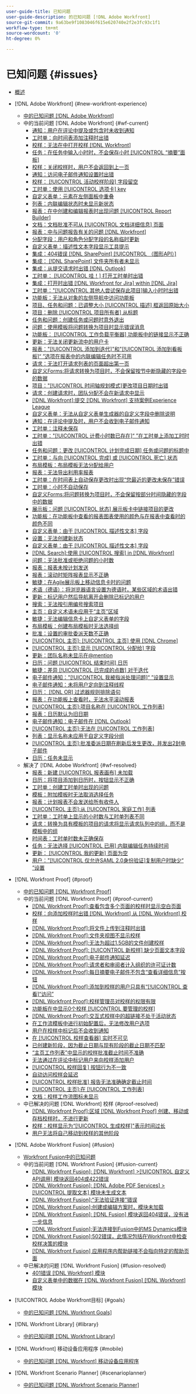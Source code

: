 ```yaml
---
user-guide-title: 已知问题
user-guide-description: 的已知问题 [!DNL Adobe Workfront]
source-git-commit: 9a63be9f1083046f615e620740e2f2e3fc93c1f1
workflow-type: tm+mt
source-wordcount: '0'
ht-degree: 0%

---
```



# 已知问题 {#issues}

+ [概述](overview.md)

+ [!DNL Adobe Workfront] {#new-workfront-experience}
   + [中的已知问题 [!DNL Adobe Workfront]](newworkfrontexperience.md)
   + 中的当前问题 [!DNL Adobe Workfront] {#wf-current}
      + [通知：用户在评论中提及或包含时未收到通知](known-issues-workfront/wf-notif-users-not-receiving-email-or-inapp-notif.md)
      + [工时单：向时间表添加注释时出错](known-issues-workfront/wf-timesheets-permissions-error-when-adding-hours.md)
      + [校样：无法在中打开校样 [!DNL Workfront]](known-issues-workfront/wf-cannot-open-proof-returns-to-doc-details.md)
      + [任务：在任务中输入小时时，不会保存小时 [!UICONTROL “摘要”面板]](known-issues-workfront/wf-hours-do-not-save-when-scrolling-summary-panel.md)
      + [校样：关闭校样时，用户不会返回到上一页](known-issues-workfront/wf-proofs-user-redirected-to-random-page-when-closing-proof.md)
      + [通知：访问电子邮件通知设置时出错](known-issues-workfront/wf-notifications-preview-errors-with-options.md)
      + [校样： [!UICONTROL 活动校样阶段] 字段留空](known-issues-workfront/wf-documents-stages-do-not-populate-on-proof.md)
      + [工时单：使用 [!UICONTROL 选项卡] key](known-issues-workfront/wf-timesheets-hours-do-not-save-when-using-tab.md)
      + [自定义表单：元素在左侧面板中重叠](known-issues-workfront/wf-custom-forms-message-causes-element-overlap.md)
      + [列表：内联编辑状态时未显示新状态](known-issues-workfront/wf-lists-inline-edit-does-not-show-new-status.md)
      + [报表：在中创建和编辑报表时出现问题 [!UICONTROL Report Builder]](known-issues-workfront/wf-reports-builder-degraded-performance.md)
      + [文档：文档批准不可从 [!UICONTROL 文档详细信息] 页面](known-issues-workfront/wf-documents-approvals-not-in-document-details.md)
      + [报表：中与问题报告有关的问题 [!DNL Workfront]](known-issues-workfront/wf-reports-issues-with-issue-reports.md)
      + [分配字段：用户和角色分配字段的名称临时更新](known-issues-workfront/wf-assignments-temp-updated-names.md)
      + [自定义表单：描述性文本字段显示工具提示](known-issues-workfront/wf-custom-forms-descriptive-text-tooltip.md)
      + [集成：404错误 [!DNL SharePoint] [!UICONTROL （图形API）]](known-issues-workfront/wf-integrations-sharepoint-graph-api-returns-404.md)
      + [集成： [!DNL SharePoint] 文件夹所有者未显示](known-issues-workfront/wf-integrations-sharepoint-folder-not-appearing-for-owner.md)
      + [集成：从提交请求时出错 [!DNL Outlook] ](known-issues-workfront/wf-integrations-error-when-creating-request-from-outlook.md)
      + [工时单： [!UICONTROL 哇！] 打开工时单时出错](known-issues-workfront/wf-timesheet-whoops-error-when-opening-timesheet.md)
      + [集成：打开时出错 [!DNL Workfront for Jira] within [!DNL Jira]](known-issues-workfront/wf-error-when-opening-wf-for-jira-within-jira.md)
      + [工时单：&quot;[!UICONTROL 其他人尝试保存此项目]输入小时时出错](known-issues-workfront/wf-timesheets-not-autosaving-due-to-error.md)
      + [功能板：无法从对象的左侧导航中访问功能板](known-issues-workfront/wf-dashboards-cannot-open-from-left-nav.md)
      + [项目、任务和问题：已调整大小 [!UICONTROL 描述] 框返回原始大小](known-issues-workfront/wf-projects-description-field-size-snaps-back.md)
      + [项目：删除 [!UICONTROL 项目所有者] 从标题](known-issues-workfront/wf-projects-error-when-removing-project-owner.md)
      + [任务和问题：创建任务或问题时意外退出](known-issues-workfront/wf-inadvertent-exit-creating-tasks-or-issues.md)
      + [问题：使用模板将问题转换为项目时显示错误消息](known-issues-workfront/wf-converting-issue-to-project-missing-error-message.md)
      + [功能板： [!UICONTROL 工作负载平衡器] 功能板中的链接显示不正确](known-issues-workfront/wf-dashboard-workload-balancer-links-display-incorrectly.md)
      + [更新：无法关闭更新流中的用户卡](known-issues-workfront/wf-updates-cant-close-user-card.md)
      + [报表：&quot;[!UICONTROL 添加到迭代]&quot;和&quot;[!UICONTROL 添加到看板板]“ ”选项在报表中的内联编辑任务时不可用](known-issues-workfront/wf-reports-no-option-to-add-to-kanban.md)
      + [请求：无法打开请求列表的页面超出第一页](known-issues-workfront/wf-requests-cannot-open-second-page-of-requests-list.md)
      + [自定义Forms:将请求转换为项目时，不会保留按节中断隐藏的字段中的数据](known-issues-workfront/wf-requests-cust-form-data-hidden-not-converted.md)
      + [项目：&quot;[!UICONTROL 时间轴规划模式]更改项目日期时出错](known-issues-workfront/wf-projects-error-when-using-timeline-planning.md)
      + [请求：创建请求时，团队分配不会在新请求中显示](known-issues-workfront/wf-teams-assignment-lost-when-creating-requests.md)
      + [[!DNL Workfront]:提交 [!DNL Workfront] 支持案例Experience League](known-issues-workfront/wf-support-issues-submitting-support-case.md)
      + [自定义表单：无法从自定义表单生成器的自定义字段中删除说明](known-issues-workfront/wf-cust-form-cannot-remove-instructions-from-field.md)
      + [通知：在评论中提及时，用户不会收到电子邮件通知](known-issues-workfront/wf-notif-users-not-receive-email-when-mentioned.md)
      + [工时单：注释未保存](known-issues-workfront/resolved-issues-wf/wf-timesheets-comments-not-save.md)
      + [工时单：&quot;[!UICONTROL 计费小时数已存在]“ ”在工时单上添加工时时出错](known-issues-workfront/wf-timesheets-billed-hours-already-exist.md)
      + [任务和问题：更改 [!UICONTROL 计划完成日期] 任务或问题的标题中](known-issues-workfront/resolved-issues-wf/wf-500-error-planned-completion.md)
      + [工时单：与向 [!UICONTROL 完成] 或 [!UICONTROL 死亡] 状态](known-issues-workfront/wf-timesheets-add-hours-to-complete-dead.md)
      + [布局模板：布局模板无法分配给用户](known-issues-workfront/wf-layout-templates-not-available-to-assign.md)
      + [报表：无法导出利用率报表](known-issues-workfront/wf-reports-cannot-export-utilization-report.md)
      + [工时单：在时间表上自动保存更改时出现“您最近的更改未保存”错误](known-issues-workfront/wf-timesheets-recent-changes-not-saved-error.md)
      + [工时单：小时不自动保存](known-issues-workfront/wf-timesheets-hours-do-not-autosave.md)
      + [自定义Forms:将问题转换为项目时，不会保留按部分时间隐藏的字段中的数据](known-issues-workfront/wf-custom-forms-data-lost-hidden-section-break.md)
      + [展示板：问题 [!UICONTROL 状态] 展示板卡中链接项目的更改](known-issues-workfront/resolved-issues-wf/wf-boards-issues-status-change.md)
      + [功能板：在功能板中查看的报表图表使用的颜色与在报表中查看时的颜色不同](known-issues-workfront/wf-dashboard-reports-wrong-color.md)
      + [自定义表单：由于 [!UICONTROL 描述性文本] 字段](known-issues-workfront/wf-custom-form-incorrect-character-limit.md)
      + [设置：无法创建新状态](known-issues-workfront/resolved-issues-wf/wf-cannot-create-new-status.md)
      + [自定义表单：由于 [!UICONTROL 描述性文本] 字段](known-issues-workfront/wf-cust-form-descr-text-label-error.md)
      + [[!DNL Search]:使用 [!UICONTROL 搜索] in [!DNL Workfront]](known-issues-workfront/wf-search-error-using-search.md)
      + [问题：无法批准或拒绝问题的小时数](known-issues-workfront/wf-issues-cannot-approve-hours.md)
      + [报表：报表未按计划发送](known-issues-workfront/wf-reports-not-sent-as-scheduled.md)
      + [报表：滚动时矩阵报表显示不正确](known-issues-workfront/wf-reports-matrix-display-incorrectly.md)
      + [敏捷：在Agile展示板上移动信息卡时的问题](known-issues-workfront/wf-agile-issues-moving-cards.md)
      + [术语（德语）：将浏览器语言设置为德语时，某些区域的术语出错](known-issues-workfront/wf-terminology-in-german.md)
      + [更新：标记用户然后导航离开会删除已标记的用户](known-issues-workfront/resolved-issues-wf/wf-updates-tag-users-navigate-away-untags.md)
      + [搜索：无法按引用编号搜索项目](known-issues-workfront/wf-search-cannot-search-proj-by-ref-number.md)
      + [主页：自定义术语未应用于“主页”区域](known-issues-workfront/wf-home-custom-term-not-applied-to-home.md)
      + [敏捷：无法编辑信息卡上自定义表单的字段](known-issues-workfront/wf-agile-cannot-edit-fields-custom-cards.md)
      + [布局模板：创建布局模板时无法选择组](known-issues-workfront/wf-layout-templ-cannot-select-group.md)
      + [批准：设置的审批委派天数不正确](known-issues-workfront/wf-approval-delegation-incorrect-number-of-days.md)
      + [[!UICONTROL 主页]: [!UICONTROL 主页] 使用 [!DNL Chrome]](known-issues-workfront/wf-home-summary-issues-when-not-using-chrome.md)
      + [[!UICONTROL 主页]:显示 [!UICONTROL 分配给] 字段](known-issues-workfront/wf-home-new-task-option-showing-deactivated-users.md)
      + [更新：团队名称未显示在@mention](known-issues-workfront/wf-updates-team-name-not-in-mention.md)
      + [日历：问题 [!UICONTROL 结束时间] 日历](known-issues-workfront/wf-calendars-issue-time-off.md)
      + [敏捷：差异 [!UICONTROL 已完成的点数] 对于迭代](known-issues-workfront/wf-agile-discrepancy-in-completed-points.md)
      + [电子邮件通知：&quot;[!UICONTROL 我被指派处理问题]“ ”设置显示](known-issues-workfront/wf-email-notif-im-assigned-to-issue-displaying.md)
      + [电子邮件通知：未将用户定向到注释线程](known-issues-workfront/wf-email-notif-user-not-directed-to-thread.md)
      + [日历： [!DNL OR] 过滤器规则排除语句](known-issues-workfront/wf-calendars-or-filter-statement.md)
      + [报表：在功能板上查看时，无法水平滚动报表](known-issues-workfront/wf-reports-cannot-scroll-horizontally.md)
      + [[!UICONTROL 主页]:项目名称在 [!UICONTROL 工作列表]](known-issues-workfront/wf-home-project-name-shows-as-guid.md)
      + [报表：日历默认为旧日期](known-issues-workfront/wf-reports-caledar-defaults-to-old-dates.md)
      + [电子邮件通知：电子邮件在 [!DNL Outlook]](known-issues-workfront/wf-email-notif-not-formatting-in-outlook.md)
      + [[!UICONTROL 主页]:无法在 [!UICONTROL 工作列表]](known-issues-workfront/wf-home-unable-to-view-document-image.md)
      + [列表：显示名称未应用于自定义字段分组](known-issues-workfront/wf-lists-display-name-not-applied-to-grouping.md)
      + [[!UICONTROL 主页]:批准委派日期在刷新后发生更改，并发出2封电子邮件](known-issues-workfront/wf-home-approval-delegation-dates-changing.md)
      + [日历：任务未显示](known-issues-workfront/wf-calendar-tasks-not-displaying.md)
   + 解决了 [!DNL Adobe Workfront] {#wf-resolved}
      + [报表：新建 [!UICONTROL 报表画布] 未加载](known-issues-workfront/resolved-issues-wf/wf-reports-new-canvas-does-not-load.md)
      + [日历：将项目添加到日历时，按钮显示不正确](known-issues-workfront/resolved-issues-wf/wf-calendar-button-displays-incorrectly.md)
      + [工时单：创建工时单时出现的问题](known-issues-workfront/resolved-issues-wf/wf-timesheets-issues-creating-timesheets.md)
      + [模板：附加模板时无法取消选择任务](known-issues-workfront/resolved-issues-wf/wf-templ-cannot-deselect-tasks.md)
      + [报表：计划报表不会发送给所有收件人](known-issues-workfront/resolved-issues-wf/wf-reports-scheduled-not-sent-to-all.md)
      + [[!UICONTROL 主页]:从 [!UICONTROL 家庭工作] 列表](known-issues-workfront/resolved-issues-wf/wf-home-error-opening-item-work-list.md)
      + [工时单：工时单上显示的小时数与工时单列表不同](known-issues-workfront/resolved-issues-wf/wf-timesheets-hours-different-in-list.md)
      + [请求：转换为具有模板的项目的请求将显示请求队列中的组，而不是模板中的组](known-issues-workfront/resolved-issues-wf/wf-requests-converted-shows-group-from-queue.md)
      + [时间表：工时单时数未正确保存](known-issues-workfront/resolved-issues-wf/wf-timesheets-hours-not-autosaving-correctly.md)
      + [任务：无法选择 [!UICONTROL 已用] 内联编辑任务持续时间](known-issues-workfront/resolved-issues-wf/wf-tasks-cannot-select-elapsed-time.md)
      + [更新： [!UICONTROL 我的更新] 页面为空](known-issues-workfront/resolved-issues-wf/wf-updates-my-updates-blank.md)
      + [用户：&quot;[!UICONTROL 仅允许SAML 2.0身份验证]复制用户时缺少“ ”设置](known-issues-workfront/resolved-issues-wf/wf-users-only-allow-saml-setting-missing.md)




+ [!DNL Workfront Proof] {#proof}
   + [中的已知问题 [!DNL Workfront Proof]](workfrontproof.md)
   + 中的当前问题 [!DNL Workfront Proof] {#proof-current}
      + [[!DNL Workfront Proof]:查看包含多个页面的校样时显示空白页面](known-issues-workfront-proof/proof-multiple-page-proofs-have-missing-images.md)
      + [校样：向添加校样时出错 [!DNL Workfront] 从 [!DNL Workfront] 校样](known-issues-workfront-proof/proof-error-when-linking-proof-to-wf-from-phq.md)
      + [[!DNL Workfront Proof]:将文件上传到注释时出错](known-issues-workfront-proof/proof-error-when-uploading-file-to-comment.md)
      + [[!DNL Workfront Proof]:文件夹视图不显示校样](known-issues-workfront-proof/proof-folder-views-not-displaying-proofs.md)
      + [[!DNL Workfront Proof]:无法为超过1.5GB的文件创建校样](known-issues-workfront-proof/proof-cannot-proof-files-over-1-5gb.md)
      + [[!DNL Workfront Proof]: [!UICONTROL 新校样] 缺少页面文本字段](known-issues-workfront-proof/proof-new-page-missing-text-fields.md)
      + [[!DNL Workfront Proof]:电子邮件通知延迟](known-issues-workfront-proof/proof-delays-receiving-email-notifications.md)
      + [[!DNL Workfront Proof]:请求者和审阅者计入组织的许可证计数](known-issues-workfront-proof/proof-requestor-reviewer-count-as-licenses.md)
      + [[!DNL Workfront Proof]:每日摘要电子邮件不包含“查看详细信息”按钮](known-issues-workfront-proof/proof-daily-summary-email-no-view-details-button.md)
      + [[!DNL Workfront Proof]:添加到校样的用户只具有“[!UICONTROL 查看]“访问”](known-issues-workfront-proof/proof-added-users-have-only-view.md)
      + [[!DNL Workfront Proof]:校样管理员对校样的权限有限](known-issues-workfront-proof/proof-admin-has-limited-permissions.md)
      + [功能板在中显示0个校样 [!UICONTROL 要管理的校样]](known-issues-workfront-proof/zero-proofs-to-manage.md)
      + [[!DNL Workfront Proof]:交互式校样中的超链接不处于活动状态](known-issues-workfront-proof/proof-hyperlinks-are-not-active.md)
      + [在工作流模板中进行初始配置后，无法修改用户选项](known-issues-workfront-proof/user-options-cannot-be-modified-after-initial-configuration.md)
      + [用户在校样中标记后不会收到通知](known-issues-workfront-proof/users-do-not-receive-notifications-when-tagged-in-a-proof.md)
      + [在 [!UICONTROL 校样查看器] 实时不可见](known-issues-workfront-proof/comments-not-visible-in-real-time.md)
      + [已创建新阶段，因为截止日期与现有阶段的截止日期不匹配](known-issues-workfront-proof/new-stage-created.md)
      + [“主页工作列表”中显示的校样批准截止时间不准确](known-issues-workfront-proof/inaccurate-proof-approval-deadline-displayed.md)
      + [无法通过在评论中标记用户来向校样添加用户](known-issues-workfront-proof/cannot-add-user-to-proof.md)
      + [[!UICONTROL 校样回复] 按钮行为不一致](known-issues-workfront-proof/reply-in-proof-button-behavior-is-inconsistent.md)
      + [自动访问校样会延迟](known-issues-workfront-proof/automatic-access-to-proofs-are-delayed.md)
      + [[!UICONTROL 校样批准] 报告无法准确确定截止时间](known-issues-workfront-proof/proof-approval-report-cant-accurately-determine-deadlines.md)
      + [[!UICONTROL 主页]:在 [!UICONTROL 工作列表]](known-issues-workfront-proof/completed-proofs-stuck-in-the-work-list.md)
      + [文档：校样工作流图标未显示](known-issues-workfront-proof/proof-workflow-icon-is-not-displaying.md)
   + 中已解决的问题 [!DNL Workfront] 校样 {#proof-resolved}
      + [[!DNL Workfront Proof]:区域 [!DNL Workfront Proof] 创建、移动或存档校样时，不进行更新](known-issues-workfront-proof/resolved-issues-proof/proof-areas-not-update-when-proof-moved.md)
      + [校样：校样显示为“[!UICONTROL 生成校样]&quot;表示时间过长](known-issues-workfront-proof/resolved-issues-proof/generating-proof-for-excessive-amounts-of-time.md)
      + [用户无法将自己移动到校样的其他阶段](known-issues-workfront-proof/resolved-issues-proof/user-cannot-move-self-to-another-stage-of-a-proof.md)


+ [!DNL Adobe Workfront Fusion] {#fusion}
   + [Workfront Fusion中的已知问题](workfrontfusion.md)
   + 中的当前问题 [!DNL Workfront Fusion] {#fusion-current}
      + [[!DNL Workfront Fusion]: [!DNL Workfront] >[!UICONTROL  自定义API调用] 模块返回404或422错误](known-issues-workfront-fusion/fusion-api-reports-422-404-errors.md)
      + [[!DNL Workfront Fusion]: [!DNL Adobe PDF Services] > [!UICONTROL 提取文本] 模块未生成文本](known-issues-workfront-fusion/fusion-pdf-extract-text.md)
      + [[!DNL Workfront Fusion]:“无法验证连接”错误](known-issues-workfront-fusion/fusion-401-error-must-reauthenicate-connection.md)
      + [[!DNL Workfront Fusion]:创建或编辑方案时，模块未加载](known-issues-workfront-fusion/fusion-module-does-not-load.md)
      + [[!DNL Workfront Fusion]: [!DNL Fusion] 模块返回404错误，没有进一步信息](known-issues-workfront-fusion/fusion-404-error-no-description.md)
      + [[!DNL Workfront Fusion]:无法连接到Fusion中的MS Dynamics模块](known-issues-workfront-fusion/fusion-unable-to-connect-to-ms-dynamics-module.md)
      + [[!DNL Workfront Fusion]:502错误，此情况包括在Workfront中检查校样决策的模块](known-issues-workfront-fusion/fusion-502-error-when-checking-proof-decision.md)
      + [[!DNL Workfront Fusion] 应用程序内帮助链接不会指向特定的帮助页面](known-issues-workfront-fusion/help-links-in-modules-not-working.md)
   + 中已解决的问题 [!DNL Workfront Fusion] {#fusion-resolved}
      + [401错误 [!DNL Workfront] 模块](known-issues-workfront-fusion/resolved-issues-fusion/401-error-on-workfront-modules.md)
      + [自定义表单中的数据在 [!DNL Workfront Fusion] [!DNL Workfront] 模块](known-issues-workfront-fusion/resolved-issues-fusion/data-from-custom-forms-not-available.md)

+ [!UICONTROL Adobe Workfront目标] {#goals}
   + [中的已知问题 [!DNL Workfront Goals]](workfrontgoals.md)
+ [!DNL Workfront Library] {#library}
   + [中的已知问题 [!DNL Workfront Library]](workfrontlibrary.md)
+ [!DNL Workfront] 移动设备应用程序 {#mobile}
   + [中的已知问题 [!DNL Workfront] 移动设备应用程序](workfrontmobile.md)
+ [!DNL Workfront Scenario Planner] {#scenarioplanner}
   + [中的已知问题 [!DNL Workfront Scenario Planner]](workfrontscenarioplanner.md)

<!--

Articles must be added to this TOC file in order to render.

Use this list format to specify links to articles and section headings that expand and collapse in the left rail of the user guide.

An article link CANNOT be used as a section heading.

Page url - https://one.workfront.com/s/article/Known-Issues

Known Issues in the new Workfront experience
Known Issues in Workfront Fusion
Known Issues in Workfront Goals
Known Issues in Workfront Library
Known Issues in the Workfront Mobile App
Known Issues in Workfront Proof
Known Issues in Workfront Scenario Planner

-->
